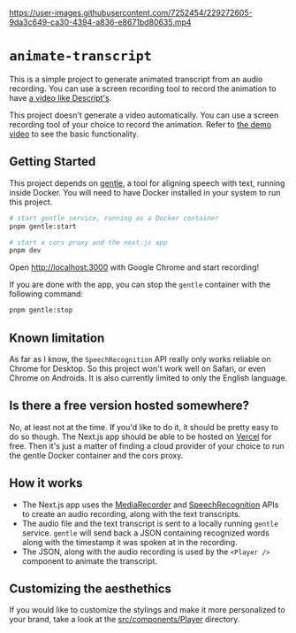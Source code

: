 https://user-images.githubusercontent.com/7252454/229272605-9da3c649-ca30-4394-a836-e8671bd80635.mp4

# `animate-transcript`

This is a simple project to generate animated transcript from an audio recording. You can use a
screen recording tool to record the animation to have [a video like Descript's](https://www.descript.com/social-video).

This project doesn't generate a video automatically. You can use a screen recording tool of your choice to
record the animation. Refer to [the demo video](./videos/demo.mp4) to see the basic functionality.

## Getting Started
This project depends on [gentle](https://github.com/lowerquality/gentle), a tool for aligning speech with text, running inside Docker. You will need to have Docker installed in your system to run this project.

```bash
# start gentle service, running as a Docker container
pnpm gentle:start

# start a cors proxy and the next.js app
pnpm dev
```

Open [http://localhost:3000](http://localhost:3000) with Google Chrome and start recording!

If you are done with the app, you can stop the `gentle` container with the following command:
```bash
pnpm gentle:stop
```

## Known limitation
As far as I know, the `SpeechRecognition` API really only works reliable on Chrome for Desktop. So this project won't work well on Safari, or even Chrome on Androids.
It is also currently limited to only the English language.

## Is there a free version hosted somewhere?
No, at least not at the time. If you'd like to do it, it should be pretty easy to do so though. The Next.js app should be able to be hosted on [Vercel](https://vercel.com/) for free. Then it's just a matter of finding a cloud provider of your choice to run the gentle Docker container and the cors proxy.

## How it works
- The Next.js app uses the [MediaRecorder](https://developer.mozilla.org/en-US/docs/Web/API/MediaRecorder) and [SpeechRecognition](https://developer.mozilla.org/en-US/docs/Web/API/SpeechRecognition) APIs to create an audio recording, along with the text transcripts.
- The audio file and the text transcript is sent to a locally running `gentle` service. `gentle` will
send back a JSON containing recognized words along with the timestamp it was spoken at in the recording.
- The JSON, along with the audio recording is used by the `<Player />` component to animate the transcript.

## Customizing the aesthethics
If you would like to customize the stylings and make it more personalized to your brand, take a look at
the [src/components/Player](./src/components/Player) directory. 
